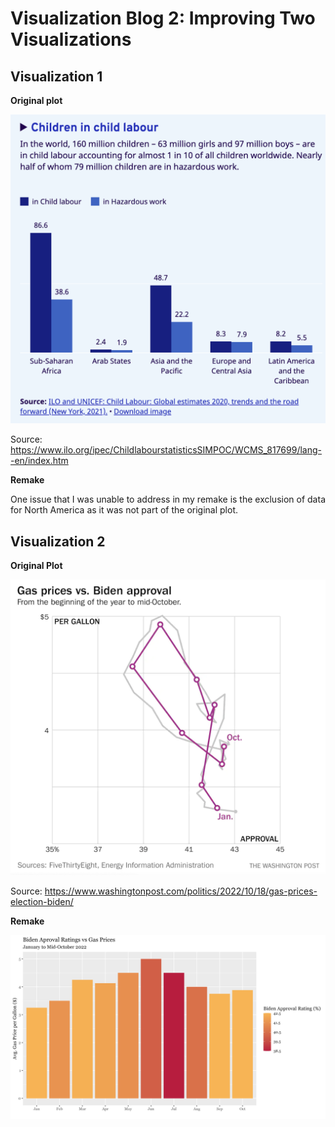 # Visualization Blog 2: Improving Two Visualizations

## Visualization 1

**Original plot**

![alt text](https://github.com/pazbaum/data_viz_390/blob/main/child_labor.png)

Source: https://www.ilo.org/ipec/ChildlabourstatisticsSIMPOC/WCMS_817699/lang--en/index.htm

**Remake**


One issue that I was unable to address in my remake is the exclusion of data for North America as it was not part of the original plot.

## Visualization 2

**Original Plot**

![alt text](https://github.com/pazbaum/data_viz_390/blob/main/biden_approval_gas_prices.png)

Source: https://www.washingtonpost.com/politics/2022/10/18/gas-prices-election-biden/

**Remake**

![alt text](https://github.com/pazbaum/data_viz_390/blob/main/biden_approval_gas_prices_remake.png)

